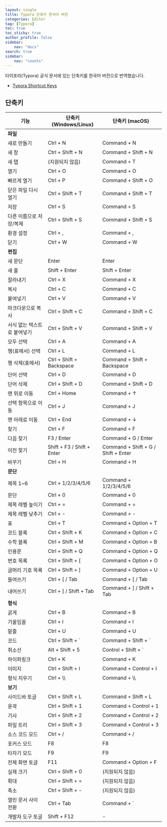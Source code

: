 ```yaml
---
layout: single
title: Typora 단축키 한국어 버전
categories: Editor
tag: [Typora]
toc: true
toc_sticky: true
author_profile: false
sidebar:
    nav: "docs"
search: true
sidebar:
    nav: "counts"
---
```



타이포라(Typora) 공식 문서에 있는 단축키를 한국어 버전으로 번역했습니다.

+ [Typora Shortcut Keys](https://support.typora.io/Shortcut-Keys/)

## 단축키

| 기능                        | 단축키 (Windows/Linux)                                | 단축키 (macOS)                      |
| --------------------------- | ----------------------------------------------------- | ----------------------------------- |
| **파일**                    |                                                       |                                     |
| 새로 만들기                 | Ctrl + N                                              | Command + N                         |
| 새 창                       | Ctrl + Shift + N                                      | Command + Shift + N                 |
| 새 탭                       | (지원되지 않음)                                       | Command + T                         |
| 열기                        | Ctrl + O                                              | Command + O                         |
| 빠르게 열기                 | Ctrl + P                                              | Command + Shift + O                 |
| 닫은 파일 다시 열기         | Ctrl + Shift + T                                      | Command + Shift + T                 |
| 저장                        | Ctrl + S                                              | Command + S                         |
| 다른 이름으로 저장/복제     | Ctrl + Shift + S                                      | Command + Shift + S                 |
| 환경 설정                   | Ctrl + ,                                              | Command + ,                         |
| 닫기                        | Ctrl + W                                              | Command + W                         |
| **편집**                    |                                                       |                                     |
| 새 문단                     | Enter                                                 | Enter                               |
| 새 줄                       | Shift + Enter                                         | Shift + Enter                       |
| 잘라내기                    | Ctrl + X                                              | Command + X                         |
| 복사                        | Ctrl + C                                              | Command + C                         |
| 붙여넣기                    | Ctrl + V                                              | Command + V                         |
| 마크다운으로 복사           | Ctrl + Shift + C                                      | Command + Shift + C                 |
| 서식 없는 텍스트로 붙여넣기 | Ctrl + Shift + V                                      | Command + Shift + V                 |
| 모두 선택                   | Ctrl + A                                              | Command + A                         |
| 행(표에서) 선택             | Ctrl + L                                              | Command + L                         |
| 행 삭제(표에서)             | Ctrl + Shift + Backspace                              | Command + Shift + Backspace         |
| 단어 선택                   | Ctrl + D                                              | Command + D                         |
| 단어 삭제                   | Ctrl + Shift + D                                      | Command + Shift + D                 |
| 맨 위로 이동                | Ctrl + Home                                           | Command + ↑                         |
| 선택 항목으로 이동          | Ctrl + J                                              | Command + J                         |
| 맨 아래로 이동              | Ctrl + End                                            | Command + ↓                         |
| 찾기                        | Ctrl + F                                              | Command + F                         |
| 다음 찾기                   | F3 / Enter                                            | Command + G / Enter                 |
| 이전 찾기                   | Shift + F3 / Shift + Enter                            | Command + Shift + G / Shift + Enter |
| 바꾸기                      | Ctrl + H                                              | Command + H                         |
| **문단**                    |                                                       |                                     |
| 제목 1~6                    | Ctrl + 1/2/3/4/5/6                                    | Command + 1/2/3/4/5/6               |
| 문단                        | Ctrl + 0                                              | Command + 0                         |
| 제목 레벨 높이기            | Ctrl + =                                              | Command + =                         |
| 제목 레벨 낮추기            | Ctrl + -                                              | Command + -                         |
| 표                          | Ctrl + T                                              | Command + Option + T                |
| 코드 블록                   | Ctrl + Shift + K                                      | Command + Option + C                |
| 수학 블록                   | Ctrl + Shift + M                                      | Command + Option + B                |
| 인용문                      | Ctrl + Shift + Q                                      | Command + Option + Q                |
| 번호 목록                   | Ctrl + Shift + [                                      | Command + Option + O                |
| 글머리 기호 목록            | Ctrl + Shift + ]                                      | Command + Option + U                |
| 들여쓰기                    | Ctrl + [ / Tab                                        | Command + [ / Tab                   |
| 내어쓰기                    | Ctrl + ] / Shift + Tab                                | Command + ] / Shift + Tab           |
| **형식**                    |                                                       |                                     |
| 굵게                        | Ctrl + B                                              | Command + B                         |
| 기울임꼴                    | Ctrl + I                                              | Command + I                         |
| 밑줄                        | Ctrl + U                                              | Command + U                         |
| 코드                        | Ctrl + Shift + `                | Command + Shift + ` |                                     |
| 취소선                      | Alt + Shift + 5                                       | Control + Shift + `                 |
| 하이퍼링크                  | Ctrl + K                                              | Command + K                         |
| 이미지                      | Ctrl + Shift + I                                      | Command + Control + I               |
| 형식 지우기                 | Ctrl + \\\\                                           | Command + \\\\                      |
| **보기**                    |                                                       |                                     |
| 사이드바 토글               | Ctrl + Shift + L                                      | Command + Shift + L                 |
| 윤곽                        | Ctrl + Shift + 1                                      | Command + Control + 1               |
| 기사                        | Ctrl + Shift + 2                                      | Command + Control + 2               |
| 파일 트리                   | Ctrl + Shift + 3                                      | Command + Control + 3               |
| 소스 코드 모드              | Ctrl + /                                              | Command + /                         |
| 포커스 모드                 | F8                                                    | F8                                  |
| 타자기 모드                 | F9                                                    | F9                                  |
| 전체 화면 토글              | F11                                                   | Command + Option + F                |
| 실제 크기                   | Ctrl + Shift + 0                                      | (지원되지 않음)                     |
| 확대                        | Ctrl + Shift + =                                      | (지원되지 않음)                     |
| 축소                        | Ctrl + Shift + -                                      | (지원되지 않음)                     |
| 열린 문서 사이 전환         | Ctrl + Tab                                            | Command + `                         |
| 개발자 도구 토글            | Shift + F12                                           | -                                   |